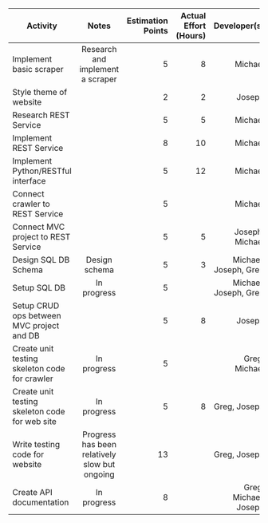 | Activity | Notes | Estimation Points | Actual Effort (Hours) | Developer(s) |
|------------- |:---------:| ---------:| -------:| ----------:|
| Implement basic scraper | Research and implement a scraper | 5 | 8 | Michael |
| Style theme of website    |  | 2 | 2 | Joseph |
| Research REST Service |  | 5 | 5 | Michael |
| Implement REST Service | | 8 | 10 | Michael |
|Implement Python/RESTful interface | | 5 | 12 | Michael|
| Connect crawler to REST Service | | 5 | | Michael |
| Connect MVC project to REST Service | | 5  | 5 | Joseph, Michael |
| Design SQL DB Schema   |  Design schema  | 5 | 3 | Michael, Joseph, Greg |
| Setup SQL DB   | In progress | 5 |  | Michael, Joseph, Greg |
| Setup CRUD ops between MVC project and DB | | 5 | 8 | Joseph |
| Create unit testing skeleton code for crawler |In progress | 5 | | Greg, Michael |
| Create unit testing skeleton code for web site  | In progress| 5 |8 | Greg, Joseph |
| Write testing code for website | Progress has been relatively slow but ongoing |13|  |Greg, Joseph|
| Create API documentation |In progress | 8 |  | Greg, Michael, Joseph |
    

